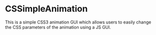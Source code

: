 CSSimpleAnimation
=================
This is a simple CSS3 animation GUI which allows users to easily change the CSS parameters of the animation using a JS GUI.
